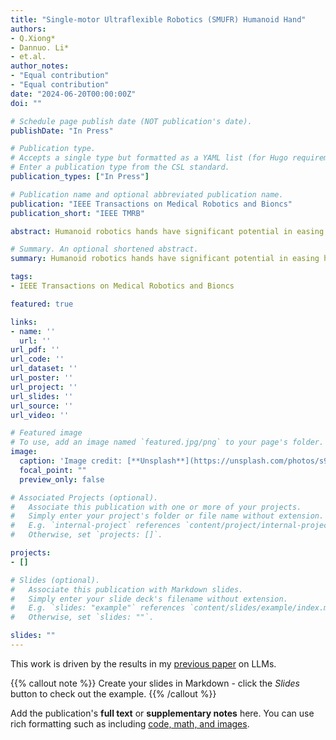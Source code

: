 ```yaml
---
title: "Single-motor Ultraflexible Robotics (SMUFR) Humanoid Hand"
authors:
- Q.Xiong*
- Dannuo. Li*
- et.al.
author_notes:
- "Equal contribution"
- "Equal contribution"
date: "2024-06-20T00:00:00Z"
doi: ""

# Schedule page publish date (NOT publication's date).
publishDate: "In Press"

# Publication type.
# Accepts a single type but formatted as a YAML list (for Hugo requirements).
# Enter a publication type from the CSL standard.
publication_types: ["In Press"]

# Publication name and optional abbreviated publication name.
publication: "IEEE Transactions on Medical Robotics and Bioncs"
publication_short: "IEEE TMRB"

abstract: Humanoid robotics hands have significant potential in easing human burden and augmenting human labour. This paper introduces the SMUFR hand, a compliant and dexterous robotics humanoid hand powered by tendon-driven mechanisms, and features flexible beam-based bending joints serving as rotary joints with bidirectional bending compliance that ensure safety during human-robot interaction. Despite its light weight of only 363 g without remote transmission and actuation components, the SMUFR hand can grasp and support loads of up to 4.2 kg in various orientations, manipulate objects of different sizes and shapes, and even operate underwater. Of particular note is the SMUFR hand's lightweight and compact one-to-more actuation system, comprising six rotary pneumatic clutches (RPC) for six acttive Degrees of Freedom (DoFs), all powered by a single motor.

# Summary. An optional shortened abstract.
summary: Humanoid robotics hands have significant potential in easing human burden and augmenting human labour. This paper introduces the SMUFR hand, a compliant and dexterous robotics humanoid hand powered by tendon-driven mechanisms, and features flexible beam-based bending joints serving as rotary joints with bidirectional bending compliance that ensure safety during human-robot interaction.

tags:
- IEEE Transactions on Medical Robotics and Bioncs

featured: true

links:
- name: ''
  url: ''
url_pdf: ''
url_code: ''
url_dataset: ''
url_poster: ''
url_project: ''
url_slides: ''
url_source: ''
url_video: ''

# Featured image
# To use, add an image named `featured.jpg/png` to your page's folder. 
image:
  caption: 'Image credit: [**Unsplash**](https://unsplash.com/photos/s9CC2SKySJM)'
  focal_point: ""
  preview_only: false

# Associated Projects (optional).
#   Associate this publication with one or more of your projects.
#   Simply enter your project's folder or file name without extension.
#   E.g. `internal-project` references `content/project/internal-project/index.md`.
#   Otherwise, set `projects: []`.

projects:
- []

# Slides (optional).
#   Associate this publication with Markdown slides.
#   Simply enter your slide deck's filename without extension.
#   E.g. `slides: "example"` references `content/slides/example/index.md`.
#   Otherwise, set `slides: ""`.

slides: ""
---
```


This work is driven by the results in my [previous paper](/publication/conference-paper/) on LLMs.

{{% callout note %}}
Create your slides in Markdown - click the *Slides* button to check out the example.
{{% /callout %}}

Add the publication's **full text** or **supplementary notes** here. You can use rich formatting such as including [code, math, and images](https://docs.hugoblox.com/content/writing-markdown-latex/).
